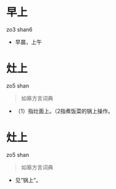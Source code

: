 # 早上
zo3 shan6
- 早晨，上午

# 灶上
zo5 shan
> 如皋方言词典
- （1）指灶面上。（2指煮饭菜的锅上操作。

# 灶上
zo5 shan
> 如皋方言词典
- 见“锅上”。
